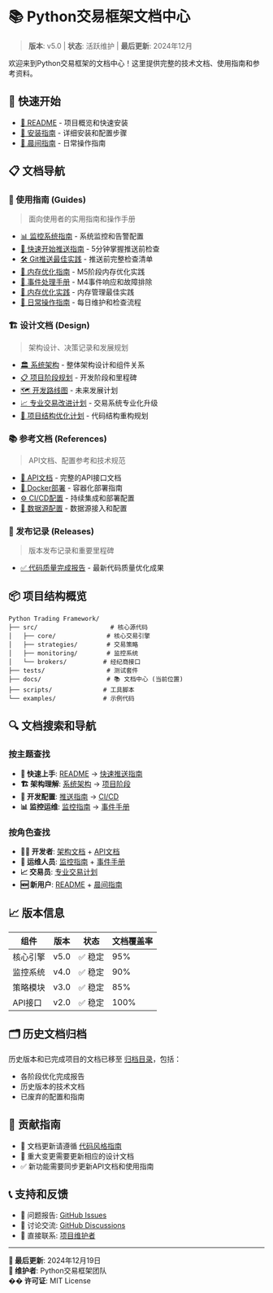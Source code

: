 # 📚 Python交易框架文档中心

> **版本**: v5.0 | **状态**: 活跃维护 | **最后更新**: 2024年12月

欢迎来到Python交易框架的文档中心！这里提供完整的技术文档、使用指南和参考资料。

## 🚀 快速开始

- [📖 README](../README.md) - 项目概览和快速安装
- [🔧 安装指南](guides/MONITORING.md) - 详细安装和配置步骤
- [🌅 晨间指南](guides/morning_guide.md) - 日常操作指南

## 📋 文档导航

### 📖 使用指南 (Guides)
> 面向使用者的实用指南和操作手册

- [📊 监控系统指南](guides/MONITORING.md) - 系统监控和告警配置
- [🔧 快速开始推送指南](guides/QUICK_START_PUSH_GUIDE.md) - 5分钟掌握推送前检查
- [🛠️ Git推送最佳实践](guides/GIT_PUSH_BEST_PRACTICES.md) - 推送前完整检查清单
- [🧠 内存优化指南](guides/M5_MEMORY_OPTIMIZATION_GUIDE.md) - M5阶段内存优化实践
- [🚨 事件处理手册](guides/M4_INCIDENT_RUNBOOK.md) - M4事件响应和故障排除
- [💾 内存优化实践](guides/MEMORY_OPTIM.md) - 内存管理最佳实践
- [🌅 日常操作指南](guides/morning_guide.md) - 每日维护和检查流程

### 🏗️ 设计文档 (Design)
> 架构设计、决策记录和发展规划

- [🏛️ 系统架构](design/ARCHITECTURE.md) - 整体架构设计和组件关系
- [📋 项目阶段规划](design/PROJECT_PHASES.md) - 开发阶段和里程碑
- [🗺️ 开发路线图](design/DEVELOPMENT_ROADMAP.md) - 未来发展计划
- [📈 专业交易改进计划](design/PROFESSIONAL_TRADING_IMPROVEMENT_PLAN.md) - 交易系统专业化升级
- [🔧 项目结构优化计划](design/PROJECT_STRUCTURE_OPTIMIZATION_PLAN.md) - 代码结构重构规划

### 📚 参考文档 (References)
> API文档、配置参考和技术规范

- [🔌 API文档](references/API_DOCUMENTATION.md) - 完整的API接口文档
- [🐳 Docker部署](references/DOCKER_DEPLOYMENT.md) - 容器化部署指南
- [⚙️ CI/CD配置](references/CI_CD.md) - 持续集成和部署配置
- [📡 数据源配置](references/DATA_SOURCES.md) - 数据源接入和配置

### 🎯 发布记录 (Releases)
> 版本发布记录和重要里程碑

- [✅ 代码质量完成报告](releases/FINAL_CODE_QUALITY_COMPLETION_REPORT.md) - 最新代码质量优化成果

## 📦 项目结构概览

```
Python Trading Framework/
├── src/                    # 核心源代码
│   ├── core/              # 核心交易引擎
│   ├── strategies/        # 交易策略
│   ├── monitoring/        # 监控系统
│   └── brokers/          # 经纪商接口
├── tests/                 # 测试套件
├── docs/                  # 📚 文档中心 (当前位置)
├── scripts/              # 工具脚本
└── examples/             # 示例代码
```

## 🔍 文档搜索和导航

### 按主题查找
- **🚀 快速上手**: [README](../README.md) → [快速推送指南](guides/QUICK_START_PUSH_GUIDE.md)
- **🏗️ 架构理解**: [系统架构](design/ARCHITECTURE.md) → [项目阶段](design/PROJECT_PHASES.md)
- **🔧 开发配置**: [推送指南](guides/GIT_PUSH_BEST_PRACTICES.md) → [CI/CD](references/CI_CD.md)
- **📊 监控运维**: [监控指南](guides/MONITORING.md) → [事件手册](guides/M4_INCIDENT_RUNBOOK.md)

### 按角色查找
- **👨‍💻 开发者**: [架构文档](design/ARCHITECTURE.md) + [API文档](references/API_DOCUMENTATION.md)
- **🔧 运维人员**: [监控指南](guides/MONITORING.md) + [事件手册](guides/M4_INCIDENT_RUNBOOK.md)
- **📈 交易员**: [专业交易计划](design/PROFESSIONAL_TRADING_IMPROVEMENT_PLAN.md)
- **🆕 新用户**: [README](../README.md) + [晨间指南](guides/morning_guide.md)

## 📈 版本信息

| 组件 | 版本 | 状态 | 文档覆盖率 |
|------|------|------|-----------|
| 核心引擎 | v5.0 | ✅ 稳定 | 95% |
| 监控系统 | v4.0 | ✅ 稳定 | 90% |
| 策略模块 | v3.0 | ✅ 稳定 | 85% |
| API接口 | v2.0 | ✅ 稳定 | 100% |

## 🗂️ 历史文档归档

历史版本和已完成项目的文档已移至 [归档目录](archives/2024-legacy/)，包括：
- 各阶段优化完成报告
- 历史版本的技术文档
- 已废弃的配置和指南

## 🤝 贡献指南

- 📝 文档更新请遵循 [代码风格指南](../CODE_STYLE.md)
- 🔄 重大变更需要更新相应的设计文档
- ✅ 新功能需要同步更新API文档和使用指南

## 📞 支持和反馈

- 🐛 问题报告: [GitHub Issues](https://github.com/your-repo/issues)
- 💬 讨论交流: [GitHub Discussions](https://github.com/your-repo/discussions)
- 📧 直接联系: [项目维护者](mailto:maintainer@example.com)

---

**📅 最后更新**: 2024年12月19日  
**📝 维护者**: Python交易框架团队  
**�� 许可证**: MIT License 